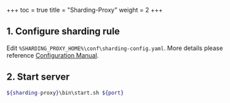 +++
toc = true
title = "Sharding-Proxy"
weight = 2
+++

## 1. Configure sharding rule

Edit `%SHARDING_PROXY_HOME%\conf\sharding-config.yaml`. More details please reference [Configuration Manual](/07-sharding-proxy/02-configuration/). 

## 2. Start server

```sh
${sharding-proxy}\bin\start.sh ${port}
```
